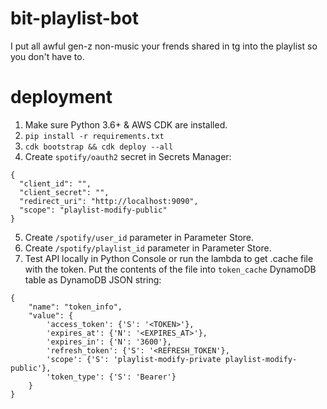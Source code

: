 # bit-playlist-bot

I put all awful gen-z non-music your frends shared in tg into the playlist so you don't have to.

# deployment
1. Make sure Python 3.6+ & AWS CDK are installed.
2. `pip install -r requirements.txt`
3. `cdk bootstrap && cdk deploy --all`
4. Create `spotify/oauth2` secret in Secrets Manager:
```
{
  "client_id": "",
  "client_secret": "",
  "redirect_uri": "http://localhost:9090",
  "scope": "playlist-modify-public"
}
```
5. Create `/spotify/user_id` parameter in Parameter Store.
6. Create `/spotify/playlist_id` parameter in Parameter Store.
7. Test API locally in Python Console or run the lambda to get .cache file with the token. Put the contents of the file into `token_cache` DynamoDB table as DynamoDB JSON string: 
```
{
    "name": "token_info",
    "value": {
        'access_token': {'S': '<TOKEN>'},
        'expires_at': {'N': '<EXPIRES_AT>'},
        'expires_in': {'N': '3600'},
        'refresh_token': {'S': '<REFRESH_TOKEN'},
        'scope': {'S': 'playlist-modify-private playlist-modify-public'},
        'token_type': {'S': 'Bearer'}
    }
}
```